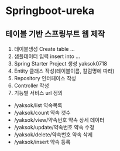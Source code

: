 # Springboot-ureka

## 테이블 기반 스프링부트 웹 제작
1. 테이블생성 Create table ...
2. 샘플데이터 입력 insert into ...
3. Spring Starter Project 생성  yaksok0718
4. Entity 클래스 작성(테이블이름, 칼럼명에 따라)
5. Repository 인터페이스 작성
6. Controller 작성
7. 기능별 서비스 url 정의
- /yaksok/list 약속목록
- /yaksok/count 약속 갯수
- /yaksok/view/약속번호 약속 상세 데이터
- /yaksok/update/약속번호 약속 수정
- /yaksok/delete/약속번호 약속 삭제
- /yaksok/insert 약속 등록
